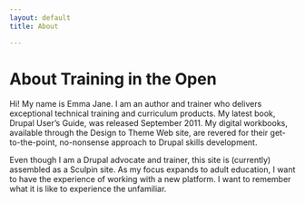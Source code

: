 ```yaml
---
layout: default
title: About

---
```

# About Training in the Open

Hi! My name is Emma Jane. I am an author and trainer who delivers exceptional technical training and curriculum products. My latest book, Drupal User’s Guide, was released September 2011. My digital workbooks, available through the Design to Theme Web site, are revered for their get-to-the-point, no-nonsense approach to Drupal skills development. 

Even though I am a Drupal advocate and trainer, this site is (currently) assembled as a Sculpin site. As my focus expands to adult education, I want to have the experience of working with a new platform. I want to remember what it is like to experience the unfamiliar. 
